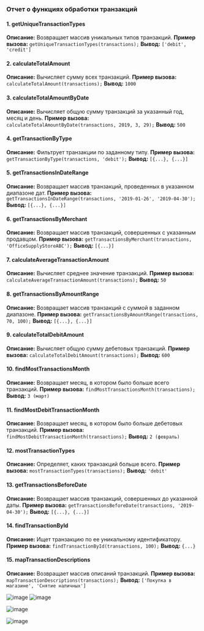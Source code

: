 
### Отчет о функциях обработки транзакций

#### 1. getUniqueTransactionTypes
**Описание:** Возвращает массив уникальных типов транзакций.
**Пример вызова:** `getUniqueTransactionTypes(transactions);`
**Вывод:** `['debit', 'credit']`

#### 2. calculateTotalAmount
**Описание:** Вычисляет сумму всех транзакций.
**Пример вызова:** `calculateTotalAmount(transactions);`
**Вывод:** `1000`

#### 3. calculateTotalAmountByDate
**Описание:** Вычисляет общую сумму транзакций за указанный год, месяц и день.
**Пример вызова:** `calculateTotalAmountByDate(transactions, 2019, 3, 29);`
**Вывод:** `500`

#### 4. getTransactionByType
**Описание:** Фильтрует транзакции по заданному типу.
**Пример вызова:** `getTransactionByType(transactions, 'debit');`
**Вывод:** `[{...}, {...}]`

#### 5. getTransactionsInDateRange
**Описание:** Возвращает массив транзакций, проведенных в указанном диапазоне дат.
**Пример вызова:** `getTransactionsInDateRange(transactions, '2019-01-26', '2019-04-30');`
**Вывод:** `[{...}, {...}]`

#### 6. getTransactionsByMerchant
**Описание:** Возвращает массив транзакций, совершенных с указанным продавцом.
**Пример вызова:** `getTransactionsByMerchant(transactions, 'OfficeSupplyStoreABC');`
**Вывод:** `[{...}]`

#### 7. calculateAverageTransactionAmount
**Описание:** Вычисляет среднее значение транзакций.
**Пример вызова:** `calculateAverageTransactionAmount(transactions);`
**Вывод:** `50`

#### 8. getTransactionsByAmountRange
**Описание:** Возвращает массив транзакций с суммой в заданном диапазоне.
**Пример вызова:** `getTransactionsByAmountRange(transactions, 70, 100);`
**Вывод:** `[{...}, {...}]`

#### 9. calculateTotalDebitAmount
**Описание:** Вычисляет общую сумму дебетовых транзакций.
**Пример вызова:** `calculateTotalDebitAmount(transactions);`
**Вывод:** `600`

#### 10. findMostTransactionsMonth
**Описание:** Возвращает месяц, в котором было больше всего транзакций.
**Пример вызова:** `findMostTransactionsMonth(transactions);`
**Вывод:** `3 (март)`

#### 11. findMostDebitTransactionMonth
**Описание:** Возвращает месяц, в котором было больше дебетовых транзакций.
**Пример вызова:** `findMostDebitTransactionMonth(transactions);`
**Вывод:** `2 (февраль)`

#### 12. mostTransactionTypes
**Описание:** Определяет, каких транзакций больше всего.
**Пример вызова:** `mostTransactionTypes(transactions);`
**Вывод:** `'debit'`

#### 13. getTransactionsBeforeDate
**Описание:** Возвращает массив транзакций, совершенных до указанной даты.
**Пример вызова:** `getTransactionsBeforeDate(transactions, '2019-04-30');`
**Вывод:** `[{...}, {...}]`

#### 14. findTransactionById
**Описание:** Ищет транзакцию по ее уникальному идентификатору.
**Пример вызова:** `findTransactionById(transactions, 100);`
**Вывод:** `{...}`

#### 15. mapTransactionDescriptions
**Описание:** Возвращает массив описаний транзакций.
**Пример вызова:** `mapTransactionDescriptions(transactions);`
**Вывод:** `['Покупка в магазине', 'Снятие наличных']`


![image](https://github.com/user-attachments/assets/d94a8154-79c1-448e-9d2d-3fa796e6742b)
![image](https://github.com/user-attachments/assets/d97eba13-f4a3-4aff-a835-44f178c8d354)


![image](https://github.com/user-attachments/assets/7605a979-9628-4d3c-9111-a33e92575372)


![image](https://github.com/user-attachments/assets/1d3c8e9a-4000-4d38-80a8-a322211c5929)


